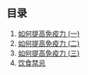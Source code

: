 ## 目录

1. [如何提高免疫力 (一)](如何提高免疫力(一).md)
2. [如何提高免疫力 (二)](如何提高免疫力(二).md)
3. [如何提高免疫力 (三)](如何提高免疫力(三).md)
4. [饮食禁忌](饮食禁忌.md)


